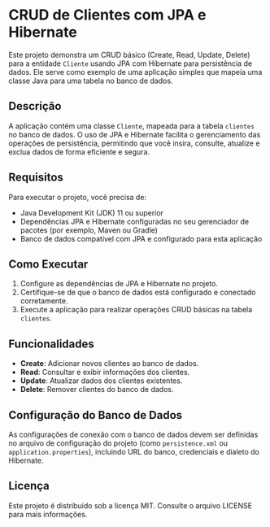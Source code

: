 # CRUD de Clientes com JPA e Hibernate

Este projeto demonstra um CRUD básico (Create, Read, Update, Delete) para a entidade `Cliente` usando JPA com Hibernate para persistência de dados. Ele serve como exemplo de uma aplicação simples que mapeia uma classe Java para uma tabela no banco de dados.

## Descrição

A aplicação contém uma classe `Cliente`, mapeada para a tabela `clientes` no banco de dados. O uso de JPA e Hibernate facilita o gerenciamento das operações de persistência, permitindo que você insira, consulte, atualize e exclua dados de forma eficiente e segura.

## Requisitos

Para executar o projeto, você precisa de:
- Java Development Kit (JDK) 11 ou superior
- Dependências JPA e Hibernate configuradas no seu gerenciador de pacotes (por exemplo, Maven ou Gradle)
- Banco de dados compatível com JPA e configurado para esta aplicação

## Como Executar

1. Configure as dependências de JPA e Hibernate no projeto.
2. Certifique-se de que o banco de dados está configurado e conectado corretamente.
3. Execute a aplicação para realizar operações CRUD básicas na tabela `clientes`.

## Funcionalidades

- **Create**: Adicionar novos clientes ao banco de dados.
- **Read**: Consultar e exibir informações dos clientes.
- **Update**: Atualizar dados dos clientes existentes.
- **Delete**: Remover clientes do banco de dados.

## Configuração do Banco de Dados

As configurações de conexão com o banco de dados devem ser definidas no arquivo de configuração do projeto (como `persistence.xml` ou `application.properties`), incluindo URL do banco, credenciais e dialeto do Hibernate.

## Licença

Este projeto é distribuído sob a licença MIT. Consulte o arquivo LICENSE para mais informações.
